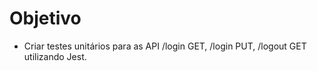 # Objetivo

- Criar testes unitários para as API /login GET, /login PUT, /logout GET utilizando Jest.
